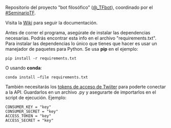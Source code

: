 Repositorio del proyecto "bot filosófico" ([@_TFbot](https://twitter.com/_TFbot)), coordinado por el [#SeminarioTF](http://stf.filos.unam.mx/).

Visita la [Wiki](https://github.com/transpoetico/bot_filosofico_project/wiki) para seguir la documentación.

Antes de correr el programa, asegúrate de instalar las dependencias necesarias. Podrás encontrar esta info en el archivo "requirements.txt".
Para instalar las dependencias lo único que tienes que hacer es usar un manejador de paquetes para Python.
Se usa **pip** en el ejemplo:

~~~
pip install -r requirements.txt 
~~~

O usando **conda**:

~~~
conda install —file requirements.txt
~~~

También necesitarás los [tokens de acceso de Twiiter](https://developer.twitter.com/) para poderte conectar a la API. Guardarlos en un archivo .py y asegurarte de importarlos en el script de ejecución. 
Ejemplo:
~~~
CONSUMER_KEY = "key"
CONSUMER_SECRET = "key"
ACCESS_TOKEN = "key"
ACCESS_SECRET = "key"
~~~